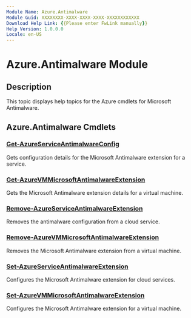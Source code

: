 ```yaml
---
Module Name: Azure.Antimalware
Module Guid: XXXXXXXX-XXXX-XXXX-XXXX-XXXXXXXXXXXX
Download Help Link: {{Please enter FwLink manually}}
Help Version: 1.0.0.0
Locale: en-US
---
```


# Azure.Antimalware Module
## Description
This topic displays help topics for the Azure cmdlets for Microsoft Antimalware. 

## Azure.Antimalware Cmdlets
### [Get-AzureServiceAntimalwareConfig](Get-AzureServiceAntimalwareConfig.md)
Gets configuration details for the Microsoft Antimalware extension for a service.

### [Get-AzureVMMicrosoftAntimalwareExtension](Get-AzureVMMicrosoftAntimalwareExtension.md)
Gets the Microsoft Antimalware extension details for a virtual machine.

### [Remove-AzureServiceAntimalwareExtension](Remove-AzureServiceAntimalwareExtension.md)
Removes the antimalware configuration from a cloud service.

### [Remove-AzureVMMicrosoftAntimalwareExtension](Remove-AzureVMMicrosoftAntimalwareExtension.md)
Removes the Microsoft Antimalware extension from a virtual machine.

### [Set-AzureServiceAntimalwareExtension](Set-AzureServiceAntimalwareExtension.md)
Configures the Microsoft Antimalware extension for cloud services.

### [Set-AzureVMMicrosoftAntimalwareExtension](Set-AzureVMMicrosoftAntimalwareExtension.md)
Configures the Microsoft Antimalware extension for a virtual machine.



